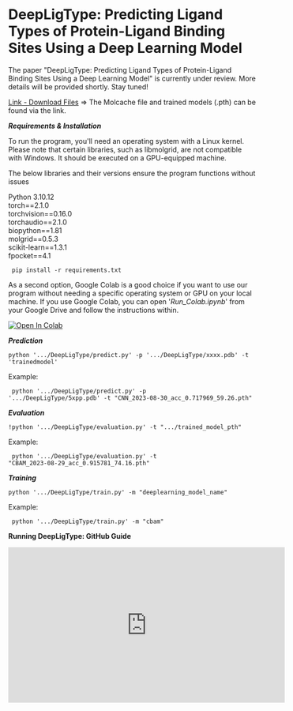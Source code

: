 # DeepLigType: Predicting Ligand Types of Protein-Ligand Binding Sites Using a Deep Learning Model

The paper "DeepLigType: Predicting Ligand Types of Protein-Ligand Binding Sites Using a Deep Learning Model" is currently under review. More details will be provided shortly. Stay tuned!


[Link - Download Files](https://drive.google.com/drive/folders/1WVIpv6CbHBnRcE_0qR8E9AEwu7-CGgCZ?usp=sharing) => The Molcache file and trained models (.pth) can be found via the link.

**_Requirements & Installation_**

To run the program, you'll need an operating system with a Linux kernel. Please note that certain libraries, such as libmolgrid, are not compatible with Windows. It should be executed on a GPU-equipped machine.

The below libraries and their versions ensure the program functions without issues

Python 3.10.12<br/>
torch==2.1.0<br/>
torchvision==0.16.0<br/>
torchaudio==2.1.0<br/>
biopython==1.81<br/>
molgrid==0.5.3<br/>
scikit-learn==1.3.1<br/>
fpocket==4.1<br/>

``` pip install -r requirements.txt```

As a second option, Google Colab is a good choice if you want to use our program without needing a specific operating system or GPU on your local machine. If you use Google Colab, you can open '_Run_Colab.ipynb_' from your Google Drive and follow the instructions within.

[![Open In Colab](https://colab.research.google.com/assets/colab-badge.svg)](https://colab.research.google.com/github/drorhunvural/DeepLigType/blob/main/Run_Colab.ipynb)

**_Prediction_**

```python '.../DeepLigType/predict.py' -p '.../DeepLigType/xxxx.pdb' -t 'trainedmodel'```

Example: <pre><code> python '.../DeepLigType/predict.py' -p '.../DeepLigType/5xpp.pdb' -t "CNN_2023-08-30_acc_0.717969_59.26.pth" </code></pre>


**_Evaluation_**

```!python '.../DeepLigType/evaluation.py' -t ".../trained_model_pth"```

Example: <pre><code> python '.../DeepLigType/evaluation.py' -t "CBAM_2023-08-29_acc_0.915781_74.16.pth" </code></pre>

**_Training_**

```python '.../DeepLigType/train.py' -m "deeplearning_model_name" ```

Example: <pre><code> python '.../DeepLigType/train.py' -m "cbam" </code></pre>

**Running DeepLigType: GitHub Guide**
<iframe width="560" height="315" src="https://www.youtube.com/watch?v=SobCab1fZeA" frameborder="0" allowfullscreen></iframe>
